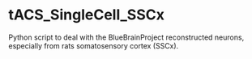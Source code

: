 # tACS_SingleCell_SSCx
Python script to deal with the BlueBrainProject reconstructed neurons, especially from rats somatosensory cortex (SSCx).
